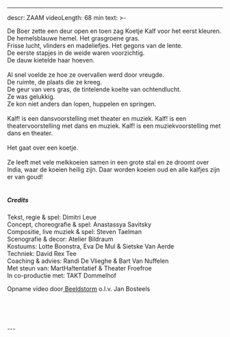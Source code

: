 
---
descr: ZAAM
videoLength: 68 min
text: >-
  <p>De Boer zette een deur open en toen zag Koetje Kalf voor het eerst kleuren.<br>De hemelsblauwe hemel. Het grasgroene gras.<br>Frisse lucht, vlinders en madeliefjes. Het gegons van de lente.<br>De eerste stapjes in de weide waren voorzichtig.<br>De dauw kietelde haar hoeven.<br><br>Al snel voelde ze hoe ze overvallen werd door vreugde.<br>De ruimte, de plaats die ze kreeg.<br>De geur van vers gras, de tintelende koelte van ochtendlucht.<br>Ze was gelukkig.<br>Ze kon niet anders dan lopen, huppelen en springen.<br><br>Kalf! is een dansvoorstelling met theater en muziek. Kalf! is een theatervoorstelling met dans en muziek. Kalf! is een muziekvoorstelling met dans en theater.<br><br>Het gaat over een koetje.<br><br>Ze leeft met vele melkkoeien samen in een grote stal en ze droomt over India, waar de koeien heilig zijn. Daar worden koeien oud en alle kalfjes zijn er van goud!<br><br></p><h5>Credits</h5><p>Tekst, regie &amp; spel: Dimitri Leue<br>Concept, choreografie &amp; spel: Anastassya Savitsky<br>Compositie, live muziek &amp; spel: Steven Taelman<br>Scenografie &amp; decor: Atelier Bildraum<br>Kostuums: Lotte Boonstra, Eva De Mul &amp; Sietske Van Aerde<br>Techniek: David Rex Tee<br>Coaching &amp; advies: Randi De Vlieghe &amp; Bart Van Nuffelen<br>Met steun van: MartHa!tentatief &amp; Theater Froefroe<br>In co-productie met: TAKT Dommelhof</p><p>Opname video door<a href="http://www.beeldstorm.be"> Beeldstorm</a> o.l.v. Jan Bosteels&nbsp;&nbsp;</p><p><br></p><p>‍<br></p>
---
